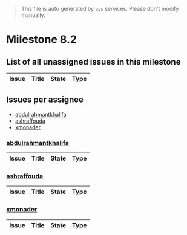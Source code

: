 > This file is auto generated by `ays` services. Please don't modify manually.

# Milestone 8.2

## List of all unassigned issues in this milestone

|Issue|Title|State|Type|
|-----|-----|-----|---|


## Issues per assignee
- [abdulrahmantkhalifa](#abdulrahmantkhalifa)
- [ashraffouda](#ashraffouda)
- [xmonader](#xmonader)



### [abdulrahmantkhalifa](https://github.com/abdulrahmantkhalifa)

|Issue|Title|State|Type|
|-----|-----|-----|----|


### [ashraffouda](https://github.com/ashraffouda)

|Issue|Title|State|Type|
|-----|-----|-----|----|


### [xmonader](https://github.com/xmonader)

|Issue|Title|State|Type|
|-----|-----|-----|----|

